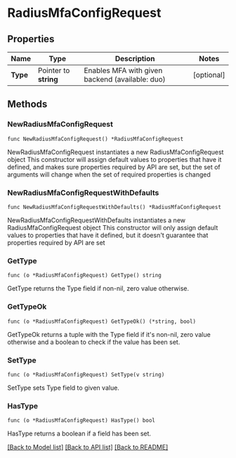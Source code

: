 # RadiusMfaConfigRequest

## Properties

Name | Type | Description | Notes
------------ | ------------- | ------------- | -------------
**Type** | Pointer to **string** | Enables MFA with given backend (available: duo) | [optional] 

## Methods

### NewRadiusMfaConfigRequest

`func NewRadiusMfaConfigRequest() *RadiusMfaConfigRequest`

NewRadiusMfaConfigRequest instantiates a new RadiusMfaConfigRequest object
This constructor will assign default values to properties that have it defined,
and makes sure properties required by API are set, but the set of arguments
will change when the set of required properties is changed

### NewRadiusMfaConfigRequestWithDefaults

`func NewRadiusMfaConfigRequestWithDefaults() *RadiusMfaConfigRequest`

NewRadiusMfaConfigRequestWithDefaults instantiates a new RadiusMfaConfigRequest object
This constructor will only assign default values to properties that have it defined,
but it doesn't guarantee that properties required by API are set

### GetType

`func (o *RadiusMfaConfigRequest) GetType() string`

GetType returns the Type field if non-nil, zero value otherwise.

### GetTypeOk

`func (o *RadiusMfaConfigRequest) GetTypeOk() (*string, bool)`

GetTypeOk returns a tuple with the Type field if it's non-nil, zero value otherwise
and a boolean to check if the value has been set.

### SetType

`func (o *RadiusMfaConfigRequest) SetType(v string)`

SetType sets Type field to given value.

### HasType

`func (o *RadiusMfaConfigRequest) HasType() bool`

HasType returns a boolean if a field has been set.


[[Back to Model list]](../README.md#documentation-for-models) [[Back to API list]](../README.md#documentation-for-api-endpoints) [[Back to README]](../README.md)


